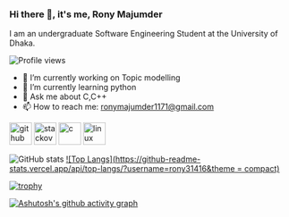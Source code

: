 ### Hi there 👋, it's me, Rony Majumder
I am  an undergraduate Software Engineering Student at the University of Dhaka.

![Profile views](https://gpvc.arturio.dev/rony31416)  

- 🔭 I’m currently working on Topic modelling  
- 🌱 I’m currently learning python 
- 💬 Ask me about C,C++ 
- 📫 How to reach me: ronymajumder1171@gmail.com 


[<img src='https://cdn.jsdelivr.net/npm/simple-icons@3.0.1/icons/github.svg' alt='github' height='40'>](https://github.com/rony31416)  [<img src='https://cdn.jsdelivr.net/npm/simple-icons@3.0.1/icons/stackoverflow.svg' alt='stackoverflow' height='40'>](https://stackoverflow.com/users/21965214/rony-majumder)  [<img src='https://cdn.jsdelivr.net/npm/simple-icons@3.0.1/icons/c.svg' alt='c' height='40'>](https://cplusplus.com/)  [<img src='https://cdn.jsdelivr.net/npm/simple-icons@3.0.1/icons/linux.svg' alt='linux' height='40'>](https://www.linux.org/)  

![GitHub stats](https://github-readme-stats.vercel.app/api?username=rony31416&show_icons=true&theme=radical) 
[![Top Langs](https://github-readme-stats.vercel.app/api/top-langs/?username=rony31416&theme = compact)](https://github.com/anuraghazra/github-readme-stats)


[![trophy](https://github-profile-trophy.vercel.app/?username=rony31416)](https://github.com/ryo-ma/github-profile-trophy)

[![Ashutosh's github activity graph](https://github-readme-activity-graph.vercel.app/graph?username=rony31416&theme=dracula)](https://github.com/ashutosh00710/github-readme-activity-graph)

